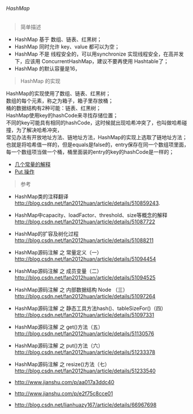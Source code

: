 ###### HashMap

> 简单描述
- HashMap 基于 数组、链表、红黑树；
- HashMap 同时允许 key、value 都可以为空；
- HashMap 不是 线程安全的，可以用synchronize 实现线程安全，在高并发下，应该用 ConcurrentHashMap，建议不要再使用 Hashtable了；
- HashMap 的默认容量是16，

> HashMap 的实现

HashMap的实现使用了数组、链表、红黑树；  
数组的每个元素，称之为箱子，箱子里存放桶；  
桶的数据结构有2种可能：链表、红黑树；  
HashMap使用key的hashCode来寻找存储位置；  
不同的key可能具有相同的hashCode，这时候就出现哈希冲突了，也叫做哈希碰撞，为了解决哈希冲突，  
常见办法有开放地址方法、链地址方法，HashMap的实现上选取了链地址方法；  
也就是将哈希值一样的，但是equals是false的，entry保存在同一个数组项里面，  
每一个数组项当做一个桶，桶里面装的entry的key的hashCode是一样的；

- [几个常量的解释](HM_Constants.md)
- [Put 操作](HM_Put.md)



> 参考 

- HashMap类的注释翻译  
http://blog.csdn.net/fan2012huan/article/details/510859243.

- HashMap中capacity、loadFactor、threshold、size等概念的解释  
http://blog.csdn.net/fan2012huan/article/details/51087722

- HashMap的扩容及树化过程  
http://blog.csdn.net/fan2012huan/article/details/51088211

- HashMap源码注解 之 常量定义（一）  
http://blog.csdn.net/fan2012huan/article/details/51094454

- HashMap源码注解 之 成员变量（二）  
http://blog.csdn.net/fan2012huan/article/details/51094525

- HashMap源码注解 之 内部数据结构 Node （三）  
http://blog.csdn.net/fan2012huan/article/details/51097264

- HashMap源码注解 之 静态工具方法hash()、tableSizeFor()（四）  
http://blog.csdn.net/fan2012huan/article/details/51097331

- HashMap源码注解 之 get()方法（五）  
http://blog.csdn.net/fan2012huan/article/details/51130576

- HashMap源码注解 之 put()方法（六）  
http://blog.csdn.net/fan2012huan/article/details/51233378

- HashMap源码注解 之 resize()方法（七）  
http://blog.csdn.net/fan2012huan/article/details/51233540

- http://www.jianshu.com/p/aa017a3ddc40
- http://www.jianshu.com/p/e2f75c8cce01
- http://blog.csdn.net/lianhuazy167/article/details/66967698

